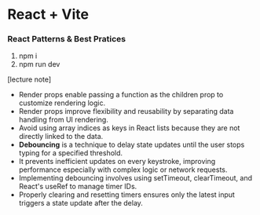 # React + Vite

### React Patterns & Best Pratices

1. npm i
2. npm run dev

[lecture note]

* Render props enable passing a function as the children prop to customize rendering logic.
* Render props improve flexibility and reusability by separating data handling from UI rendering.
* Avoid using array indices as keys in React lists because they are not directly linked to the data.
*  <b>Debouncing</b> is a technique to delay state updates until the user stops typing for a specified threshold.
* It prevents inefficient updates on every keystroke, improving performance especially with complex logic or network requests.
* Implementing debouncing involves using setTimeout, clearTimeout, and React's useRef to manage timer IDs.
* Properly clearing and resetting timers ensures only the latest input triggers a state update after the delay.